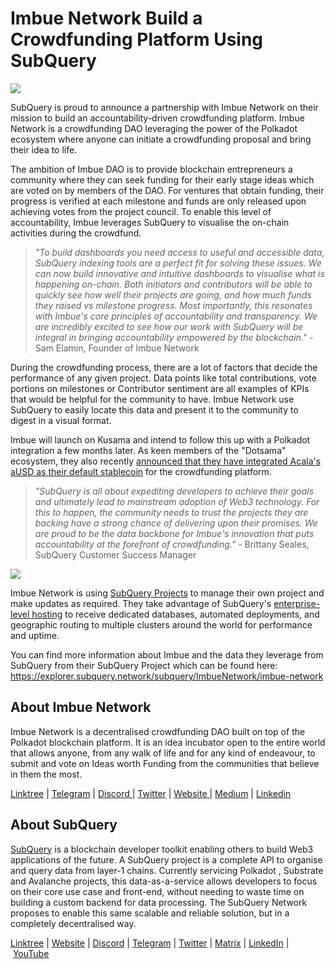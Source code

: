 # Imbue Network Build a Crowdfunding Platform Using SubQuery

![](https://miro.medium.com/max/1400/1*GWP8tRtzef5qsLw4fw-X3g.png)

SubQuery is proud to announce a partnership with Imbue Network on their mission to build an accountability-driven crowdfunding platform. Imbue Network is a crowdfunding DAO leveraging the power of the Polkadot ecosystem where anyone can initiate a crowdfunding proposal and bring their idea to life.

The ambition of Imbue DAO is to provide blockchain entrepreneurs a community where they can seek funding for their early stage ideas which are voted on by members of the DAO. For ventures that obtain funding, their progress is verified at each milestone and funds are only released upon achieving votes from the project council. To enable this level of accountability, Imbue leverages SubQuery to visualise the on-chain activities during the crowdfund.

> *"To build dashboards you need access to useful and accessible data, SubQuery indexing tools are a perfect fit for solving these issues. We can now build innovative and intuitive dashboards to visualise what is happening on-chain. Both initiators and contributors will be able to quickly see how well their projects are going, and how much funds they raised vs milestone progress. Most importantly, this resonates with Imbue's core principles of accountability and transparency. We are incredibly excited to see how our work with SubQuery will be integral in bringing accountability empowered by the blockchain."* - Sam Elamin, Founder of Imbue Network

During the crowdfunding process, there are a lot of factors that decide the performance of any given project. Data points like total contributions, vote portions on milestones or Contributor sentiment are all examples of KPIs that would be helpful for the community to have. Imbue Network use SubQuery to easily locate this data and present it to the community to digest in a visual format.

Imbue will launch on Kusama and intend to follow this up with a Polkadot integration a few months later. As keen members of the "Dotsama" ecosystem, they also recently [announced that they have integrated Acala's aUSD as their default stablecoin](https://imbuenetwork.medium.com/imbue-to-integrate-acalas-ausd-as-default-stablecoin-for-crowdfunding-dea99279188c) for the crowdfunding platform.

> *"SubQuery is all about expediting developers to achieve their goals and ultimately lead to mainstream adoption of Web3 technology. For this to happen, the community needs to trust the projects they are backing have a strong chance of delivering upon their promises. We are proud to be the data backbone for Imbue's innovation that puts accountability at the forefront of crowdfunding."* - Brittany Seales, SubQuery Customer Success Manager

![](https://miro.medium.com/max/1400/0*jcriFghdn06heAXk)

Imbue Network is using [SubQuery Projects](https://project.subquery.network/) to manage their own project and make updates as required. They take advantage of SubQuery's [enterprise-level hosting](../blogs/20211228-enterprise-hosted.md) to receive dedicated databases, automated deployments, and geographic routing to multiple clusters around the world for performance and uptime.

You can find more information about Imbue and the data they leverage from SubQuery from their SubQuery Project which can be found here: https://explorer.subquery.network/subquery/ImbueNetwork/imbue-network

## About Imbue Network

Imbue Network is a decentralised crowdfunding DAO built on top of the Polkadot blockchain platform. It is an idea incubator open to the entire world that allows anyone, from any walk of life and for any kind of endeavour, to submit and vote on Ideas worth Funding from the communities that believe in them the most.

[Linktree](https://linktr.ee/ImbueNetwork) | [Telegram](https://t.me/ImbueNetwork) | [Discord ](https://discord.com/invite/cgQFR52Qtt)| [Twitter](https://twitter.com/ImbueNetwork) | [Website ](https://www.imbue.network/)| [Medium](https://imbuenetwork.medium.com/) | [Linkedin](https://www.linkedin.com/company/imbue-network/)

## About SubQuery

[SubQuery](https://subquery.network/) is a blockchain developer toolkit enabling others to build Web3 applications of the future. A SubQuery project is a complete API to organise and query data from layer-1 chains. Currently servicing Polkadot , Substrate and Avalanche projects, this data-as-a-service allows developers to focus on their core use case and front-end, without needing to waste time on building a custom backend for data processing. The SubQuery Network proposes to enable this same scalable and reliable solution, but in a completely decentralised way.

​​[Linktree](https://linktr.ee/subquerynetwork) | [Website](https://subquery.network/) | [Discord](https://discord.com/invite/78zg8aBSMG) | [Telegram](https://t.me/subquerynetwork) | [Twitter](https://twitter.com/subquerynetwork) | [Matrix](https://matrix.to/#/#subquery:matrix.org) | [LinkedIn](https://www.linkedin.com/company/subquery) | [YouTube](https://www.youtube.com/channel/UCi1a6NUUjegcLHDFLr7CqLw)

